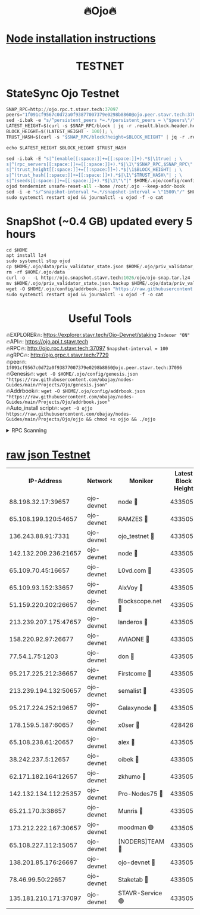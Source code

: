 <h1 align="center"> 🔥Ojo🔥</h1>

[Node installation instructions](https://github.com/obajay/nodes-Guides/tree/main/Projects/Ojo)
=

<h1 align="center"> TESTNET</h1>

# StateSync Ojo Testnet
```python
SNAP_RPC=http://ojo.rpc.t.stavr.tech:37097
peers="1f091cf9567c0d72a0f93877007379e0298b8860@ojo.peer.stavr.tech:37096"
sed -i.bak -e "s/^persistent_peers *=.*/persistent_peers = \"$peers\"/" $HOME/.ojo/config/config.toml
LATEST_HEIGHT=$(curl -s $SNAP_RPC/block | jq -r .result.block.header.height); \
BLOCK_HEIGHT=$((LATEST_HEIGHT - 100)); \
TRUST_HASH=$(curl -s "$SNAP_RPC/block?height=$BLOCK_HEIGHT" | jq -r .result.block_id.hash)

echo $LATEST_HEIGHT $BLOCK_HEIGHT $TRUST_HASH

sed -i.bak -E "s|^(enable[[:space:]]+=[[:space:]]+).*$|\1true| ; \
s|^(rpc_servers[[:space:]]+=[[:space:]]+).*$|\1\"$SNAP_RPC,$SNAP_RPC\"| ; \
s|^(trust_height[[:space:]]+=[[:space:]]+).*$|\1$BLOCK_HEIGHT| ; \
s|^(trust_hash[[:space:]]+=[[:space:]]+).*$|\1\"$TRUST_HASH\"| ; \
s|^(seeds[[:space:]]+=[[:space:]]+).*$|\1\"\"|" $HOME/.ojo/config/config.toml
ojod tendermint unsafe-reset-all --home /root/.ojo --keep-addr-book
sed -i -e "s/^snapshot-interval *=.*/snapshot-interval = \"1500\"/" $HOME/.ojo/config/app.toml
sudo systemctl restart ojod && journalctl -u ojod -f -o cat
```
# SnapShot (~0.4 GB) updated every 5 hours
```python
cd $HOME
apt install lz4
sudo systemctl stop ojod
cp $HOME/.ojo/data/priv_validator_state.json $HOME/.ojo/priv_validator_state.json.backup
rm -rf $HOME/.ojo/data
curl -o - -L http://ojo.snapshot.stavr.tech:1026/ojo/ojo-snap.tar.lz4 | lz4 -c -d - | tar -x -C $HOME/.ojo --strip-components 2
mv $HOME/.ojo/priv_validator_state.json.backup $HOME/.ojo/data/priv_validator_state.json
wget -O $HOME/.ojo/config/addrbook.json "https://raw.githubusercontent.com/obajay/nodes-Guides/main/Projects/Ojo/addrbook.json"
sudo systemctl restart ojod && journalctl -u ojod -f -o cat
```
 <h1 align="center"> Useful Tools</h1>

🔥EXPLORER🔥:        https://explorer.stavr.tech/Ojo-Devnet/staking        `Indexer "ON"` \
🔥API🔥:                     https://ojo.api.t.stavr.tech \
🔥RPC🔥:                    http://ojo.rpc.t.stavr.tech:37097              `Snapshot-interval = 100` \
🔥gRPC🔥:                  http://ojo.grpc.t.stavr.tech:7729 \
🔥peer🔥:                   `1f091cf9567c0d72a0f93877007379e0298b8860@ojo.peer.stavr.tech:37096` \
🔥Genesis🔥:    ```wget -O $HOME/.ojo/config/genesis.json "https://raw.githubusercontent.com/obajay/nodes-Guides/main/Projects/Ojo/genesis.json"``` \
🔥Addrbook🔥:    ```wget -O $HOME/.ojo/config/addrbook.json "https://raw.githubusercontent.com/obajay/nodes-Guides/main/Projects/Ojo/addrbook.json"``` \
🔥Auto_install script🔥: ```wget -O ojjo https://raw.githubusercontent.com/obajay/nodes-Guides/main/Projects/Ojo/ojjo && chmod +x ojjo && ./ojjo```


<details>
<summary>RPC Scanning</summary>

<h2 align="center"> We scan nodes in real time every 4 hours. And we provide the final result of RPC endpoints.
We cannot influence the operation of these nodes in any way. </h2>


```python
If Voting Power is higher than 0 --> then the Node is a validator of the network and may be subject to attack and be a potential threat to the chain.
```
```python
We marked such validators with a red symbol
```

</details>

[raw json Testnet](https://rpc-check.ojot.stavr.tech/ojot/rpc-ojot-result.json)
=


<table><tr><th>IP-Address</th><th>Network</th><th>Moniker</th><th>Latest Block Height</th><th>Earliest Block Height</th><th>Catching Up</th><th>Voting Power</th><th>Scan Time</th></tr><tr><td>88.198.32.17:39657</td><td>ojo-devnet</td><td>node 🔴</td><td>4335055</td><td>300001</td><td>False</td><td>65654</td><td>2023-12-04T14:40:04.256900119UTC</td></tr><tr><td>65.108.199.120:54657</td><td>ojo-devnet</td><td>RAMZES 🔴</td><td>4335050</td><td>306156</td><td>False</td><td>15420</td><td>2023-12-04T14:39:37.811799513UTC</td></tr><tr><td>136.243.88.91:7331</td><td>ojo-devnet</td><td>ojo_testnet 🔴</td><td>4335051</td><td>308845</td><td>False</td><td>1000</td><td>2023-12-04T14:39:44.666430577UTC</td></tr><tr><td>142.132.209.236:21657</td><td>ojo-devnet</td><td>node 🔴</td><td>4335055</td><td>350001</td><td>False</td><td>1999</td><td>2023-12-04T14:40:03.148853091UTC</td></tr><tr><td>65.109.70.45:16657</td><td>ojo-devnet</td><td>L0vd.com 🔴</td><td>4335056</td><td>695918</td><td>False</td><td>998</td><td>2023-12-04T14:40:10.307720624UTC</td></tr><tr><td>65.109.93.152:33657</td><td>ojo-devnet</td><td>AlxVoy 🔴</td><td>4335055</td><td>2319801</td><td>False</td><td>4536782</td><td>2023-12-04T14:40:02.912722457UTC</td></tr><tr><td>51.159.220.202:26657</td><td>ojo-devnet</td><td>Blockscope.net 🔴</td><td>4335050</td><td>2658001</td><td>False</td><td>981</td><td>2023-12-04T14:39:37.092805955UTC</td></tr><tr><td>213.239.207.175:47657</td><td>ojo-devnet</td><td>landeros 🔴</td><td>4335054</td><td>2714001</td><td>False</td><td>11083</td><td>2023-12-04T14:39:58.226582100UTC</td></tr><tr><td>158.220.92.97:26677</td><td>ojo-devnet</td><td>AVIAONE 🔴</td><td>4335054</td><td>2754001</td><td>False</td><td>13867</td><td>2023-12-04T14:39:57.971420553UTC</td></tr><tr><td>77.54.1.75:1203</td><td>ojo-devnet</td><td>don 🔴</td><td>4335055</td><td>2906401</td><td>False</td><td>10</td><td>2023-12-04T14:40:03.903428758UTC</td></tr><tr><td>95.217.225.212:36657</td><td>ojo-devnet</td><td>Firstcome 🔴</td><td>4335051</td><td>2985946</td><td>False</td><td>13566</td><td>2023-12-04T14:39:44.415547485UTC</td></tr><tr><td>213.239.194.132:50657</td><td>ojo-devnet</td><td>semalist 🔴</td><td>4335050</td><td>3223522</td><td>False</td><td>17897</td><td>2023-12-04T14:39:38.137143473UTC</td></tr><tr><td>95.217.224.252:19657</td><td>ojo-devnet</td><td>Galaxynode 🔴</td><td>4335055</td><td>3685492</td><td>False</td><td>11888</td><td>2023-12-04T14:40:07.092730902UTC</td></tr><tr><td>178.159.5.187:60657</td><td>ojo-devnet</td><td>x0ser 🔴</td><td>4284267</td><td>3940946</td><td>False</td><td>9764</td><td>2023-12-04T14:39:44.990590855UTC</td></tr><tr><td>65.108.238.61:20657</td><td>ojo-devnet</td><td>alex 🔴</td><td>4335050</td><td>4158001</td><td>False</td><td>11359</td><td>2023-12-04T14:39:37.429793727UTC</td></tr><tr><td>38.242.237.5:12657</td><td>ojo-devnet</td><td>oibek 🔴</td><td>4335050</td><td>4196001</td><td>False</td><td>1008</td><td>2023-12-04T14:39:38.468641959UTC</td></tr><tr><td>62.171.182.164:12657</td><td>ojo-devnet</td><td>zkhumo 🔴</td><td>4335055</td><td>4196001</td><td>False</td><td>999</td><td>2023-12-04T14:40:03.473522785UTC</td></tr><tr><td>142.132.134.112:25357</td><td>ojo-devnet</td><td>Pro-Nodes75 🔴</td><td>4335051</td><td>4235051</td><td>False</td><td>24651</td><td>2023-12-04T14:39:41.712200883UTC</td></tr><tr><td>65.21.170.3:38657</td><td>ojo-devnet</td><td>Munris 🔴</td><td>4335051</td><td>4235051</td><td>False</td><td>20123</td><td>2023-12-04T14:39:44.083966434UTC</td></tr><tr><td>173.212.222.167:30657</td><td>ojo-devnet</td><td>moodman 🟢</td><td>4335053</td><td>4235053</td><td>False</td><td>0</td><td>2023-12-04T14:39:55.584430276UTC</td></tr><tr><td>65.108.227.112:15057</td><td>ojo-devnet</td><td>[NODERS]TEAM 🔴</td><td>4335055</td><td>4235055</td><td>False</td><td>9999</td><td>2023-12-04T14:40:07.520926943UTC</td></tr><tr><td>138.201.85.176:26697</td><td>ojo-devnet</td><td>ojo-devnet 🔴</td><td>4335056</td><td>4235056</td><td>False</td><td>1000024000</td><td>2023-12-04T14:40:09.945058526UTC</td></tr><tr><td>78.46.99.50:22657</td><td>ojo-devnet</td><td>Staketab 🔴</td><td>4335056</td><td>4254801</td><td>False</td><td>1276</td><td>2023-12-04T14:40:10.567087576UTC</td></tr><tr><td>135.181.210.171:37097</td><td>ojo-devnet</td><td>STAVR-Service 🟢</td><td>4335050</td><td>4331001</td><td>False</td><td>0</td><td>2023-12-04T14:39:39.316525218UTC</td></tr></table>